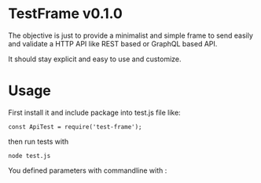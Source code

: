 # TestFrame v0.1.0

The objective is just to provide a minimalist and simple frame to send easily and validate a HTTP API like REST based or GraphQL based API.

It should stay explicit and easy to use and customize.

# Usage

First install it and include package into test.js file like:

```
const ApiTest = require('test-frame');
```

then run tests with

```
node test.js 
```

You defined parameters with commandline with :



